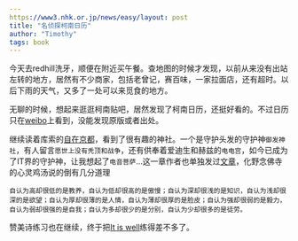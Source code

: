 ```yaml
---
https://www3.nhk.or.jp/news/easy/layout: post
title: "名侦探柯南日历"
author: "Timothy"
tags: book 
---
```


今天去redhill洗牙，顺便在附近买午餐。查地图的时候才发现，以前从来没有出站左转的地方，居然有不少商家，包括老曾记，赛百味，一家拉面店，还有超时。以后下雨的天气，又多了一处可以来觅食的地方。

无聊的时候，想起来逛逛柯南贴吧，居然发现了柯南日历，还挺好看的。不过日历只在[weibo](https://weibo.com/chengmode15fenzhong?refer_flag=1005050010_)上看到，没能发现原版或者出处。

继续读着库索的[自在京都](https://book.douban.com/subject/33429537/)，看到了很有趣的神社。一个是守护头发的守护神`御发神社`，有人留言`愿世上没有秃顶和战争`，还有供奉着爱迪生和赫兹的`电电宫`，如今已成为了IT界的守护神，让我想起了`电音菩萨`...这一章作者也单独发过[文章](https://k.sina.cn/article_6397839659_17d57492b001006wd9.html)，化野念佛寺的心灵鸡汤说的倒有几分道理

```
自认为高却很低的是教养，自认为低却很高的是傲慢；自认为深却很浅的是知识，自认为浅却很深的是欲望；自认为厚却很薄的是人情，自认为薄却很厚的是脸皮；自认为强却很弱的是毅力，自认为弱却很强的是自我；自认为多却很少的是分别，自认为少却很多的是徒劳。
```

赞美诗练习也在继续，终于把[It is well](https://youtu.be/h7U3vSwfzBY)练得差不多了。
